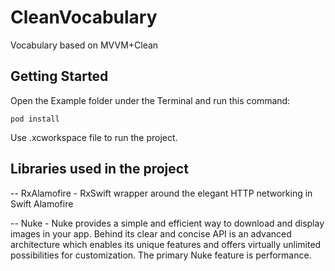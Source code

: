 # CleanVocabulary
Vocabulary based on MVVM+Clean

## Getting Started

Open the Example folder under the Terminal and run this command:

```
pod install
```

Use .xcworkspace file to run the project.

## Libraries used in the project

-- RxAlamofire - RxSwift wrapper around the elegant HTTP networking in Swift Alamofire

-- Nuke - Nuke provides a simple and efficient way to download and display images in your app. Behind its clear and concise API is an advanced architecture which enables its unique features and offers virtually unlimited possibilities for customization. The primary Nuke feature is performance.
